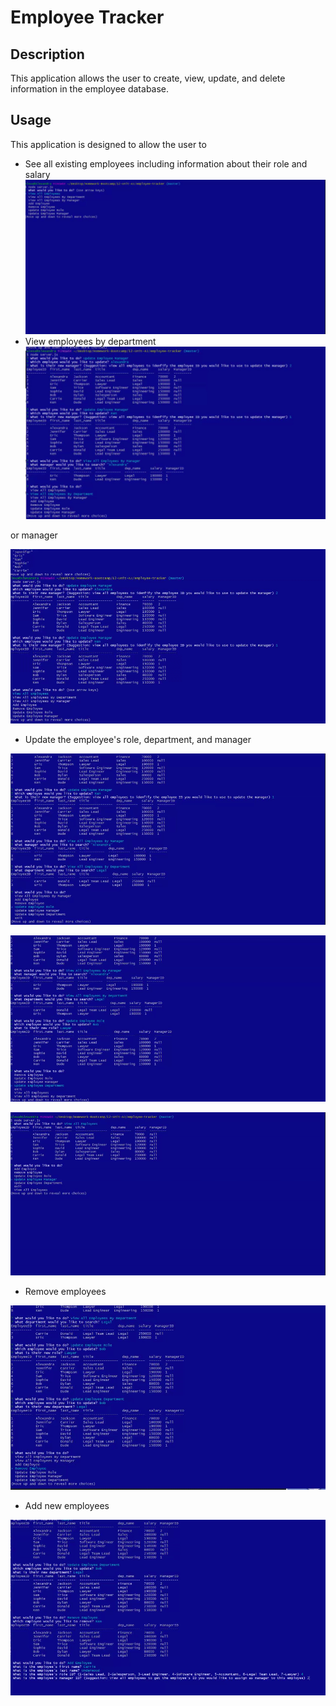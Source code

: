 # Employee Tracker

## Description

This application allows the user to create, view, update, and delete information in the employee database.


## Usage

This application is designed to allow the user to
- See all existing employees including information about their role and salary
![View All](/gifs/view-all-emp.gif)
- View employees by department 
![View by department](/gifs/view-by-dep.gif)

or manager

![View by manager](/gifs/view-by-man.gif)

- Update the employee's role, department, and manager

![Update Role](/gifs/update-role.gif)

![Update department](/gifs/update-dep.gif)

![Update manager](/gifs/update-man.gif)

- Remove employees

![Remove employee](/gifs/rem-emp.gif)

- Add new employees

![Add new employee](/gifs/add-new.gif)
